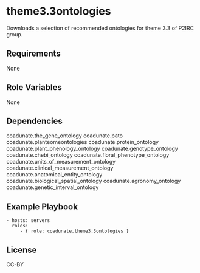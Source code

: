 theme3.3ontologies
=========

Downloads a selection of recommended ontologies for theme 3.3 of P2IRC group.

Requirements
------------

None

Role Variables
--------------

None

Dependencies
------------

coadunate.the_gene_ontology
coadunate.pato
coadunate.planteomeontologies
coadunate.protein_ontology
coadunate.plant_phenology_ontology
coadunate.genotype_ontology
coadunate.chebi_ontology
coadunate.floral_phenotype_ontology
coadunate.units_of_measurement_ontology
coadunate.clinical_measurement_ontology
coadunate.anatomical_entity_ontology
coadunate.biological_spatial_ontology
coadunate.agronomy_ontology
coadunate.genetic_interval_ontology

Example Playbook
----------------

    - hosts: servers
      roles:
         - { role: coadunate.theme3.3ontologies }

License
-------

CC-BY


